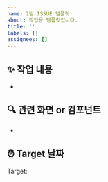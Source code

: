```yaml
---
name: 2팀 ISSUE 템플릿
about: 작업용 템플릿입니다.
title: ''
labels: []
assignees: []
---
```


## ✨ 작업 내용

<!-- 무엇을 할 작업인지 간단히 작성해주세요. -->

-

## 🔍 관련 화면 or 컴포넌트

<!-- 해당 작업이 적용될 화면이나 컴포넌트가 있다면 작성해주세요. -->

-

## ⏰ Target 날짜

<!-- Target: yyyy-mm-dd 형식으로 입력해주세요. Actions가 자동 인식합니다. -->

Target:
